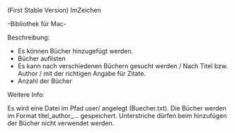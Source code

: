 (First Stable Version)
ImZeichen

-Bibliothek für Mac-

Beschreibung:

+ Es können Bücher hinzugefügt werden.
+ Bücher auflisten
+ Es kann nach verschiedenen Büchern gesucht werden / Nach Titel bzw. Author / mit der richtigen Angabe für Zitate.
+ Anzahl der Bücher

Weitere Info:

Es wird eine Datei im Pfad user/ angelegt (Buecher.txt). Die Bücher werden im Format titel_author_... gespeichert.
Unterstriche dürfen beim hinzufügen der Bücher nicht verwendet werden.
